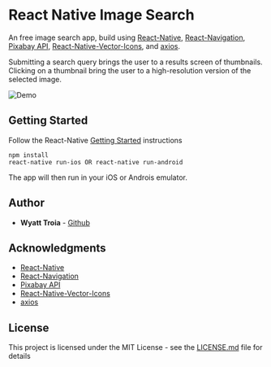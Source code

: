 # React Native Image Search

An free image search app, build using [React-Native](https://facebook.github.io/react-native/), [React-Navigation](https://reactnavigation.org/en/), [Pixabay API](https://pixabay.com/api/docs/), [React-Native-Vector-Icons](https://github.com/oblador/react-native-vector-icons), and [axios](https://github.com/axios/axios). 

Submitting a search query brings the user to a results screen of thumbnails. Clicking on a thumbnail bring the user to a high-resolution version of the selected image.

![Demo](https://imgur.com/VjFaQHz.gif)

## Getting Started

Follow the React-Native [Getting Started](https://facebook.github.io/react-native/docs/getting-started) instructions

```
npm install
react-native run-ios OR react-native run-android
```
The app will then run in your iOS or Androis emulator.

## Author

- **Wyatt Troia** - [Github](https://github.com/wyatt-troia)

## Acknowledgments

- [React-Native](https://facebook.github.io/react-native/)
- [React-Navigation](https://reactnavigation.org/en/)
- [Pixabay API](https://pixabay.com/api/docs/)
- [React-Native-Vector-Icons](https://github.com/oblador/react-native-vector-icons)
- [axios](https://github.com/axios/axios)

## License

This project is licensed under the MIT License - see the [LICENSE.md](https://github.com/wyatt-troia/mini-apps/blob/master/LICENSE.md) file for details

